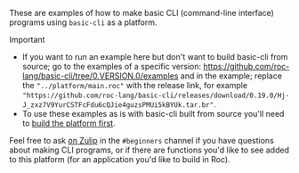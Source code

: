 
These are examples of how to make basic CLI (command-line interface) programs using `basic-cli` as a platform.

> [!IMPORTANT]
> - If you want to run an example here but don't want to build basic-cli from source; go to the examples of a specific version: https://github.com/roc-lang/basic-cli/tree/0.VERSION.0/examples and in the example; replace the `"../platform/main.roc"` with the release link, for example `"https://github.com/roc-lang/basic-cli/releases/download/0.19.0/Hj-J_zxz7V9YurCSTFcFdu6cQJie4guzsPMUi5kBYUk.tar.br"`.
> - To use these examples as is with basic-cli built from source you'll need to [build the platform first](https://github.com/roc-lang/basic-cli?tab=readme-ov-file#running-locally).

Feel free to ask [on Zulip](https://roc.zulipchat.com) in the `#beginners` channel if you have questions about making
CLI programs, or if there are functions you'd like to see added to this platform (for
an application you'd like to build in Roc).
